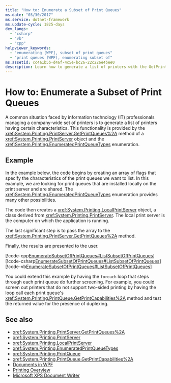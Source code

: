 ```yaml
---
title: "How to: Enumerate a Subset of Print Queues"
ms.date: "03/30/2017"
ms.service: dotnet-framework
ms.update-cycle: 1825-days
dev_langs:
  - "csharp"
  - "vb"
  - "cpp"
helpviewer_keywords:
  - "enumerating [WPF], subset of print queues"
  - "print queues [WPF], enumerating subset of"
ms.assetid: cc4a1b5b-d46f-4c5e-bc26-22c226e4bee0
description: Learn how to generate a list of printers with the GetPrintQueues method of a PrintServer object and the EnumeratedPrintQueueTypes enumeration.
---
```

# How to: Enumerate a Subset of Print Queues

A common situation faced by information technology (IT) professionals managing a company-wide set of printers is to generate a list of printers having certain characteristics. This functionality is provided by the <xref:System.Printing.PrintServer.GetPrintQueues%2A> method of a <xref:System.Printing.PrintServer> object and the <xref:System.Printing.EnumeratedPrintQueueTypes> enumeration.

## Example

In the example below, the code begins by creating an array of flags that specify the characteristics of the print queues we want to list. In this example, we are looking for print queues that are installed locally on the print server and are shared. The <xref:System.Printing.EnumeratedPrintQueueTypes> enumeration provides many other possibilities.

The code then creates a <xref:System.Printing.LocalPrintServer> object, a class derived from <xref:System.Printing.PrintServer>. The local print server is the computer on which the application is running.

The last significant step is to pass the array to the <xref:System.Printing.PrintServer.GetPrintQueues%2A> method.

Finally, the results are presented to the user.

[!code-cpp[EnumerateSubsetOfPrintQueues#ListSubsetOfPrintQueues](~/samples/snippets/cpp/VS_Snippets_Wpf/EnumerateSubsetOfPrintQueues/CPP/Program.cpp#listsubsetofprintqueues)]
[!code-csharp[EnumerateSubsetOfPrintQueues#ListSubsetOfPrintQueues](~/samples/snippets/csharp/VS_Snippets_Wpf/EnumerateSubsetOfPrintQueues/CSharp/Program.cs#listsubsetofprintqueues)]
[!code-vb[EnumerateSubsetOfPrintQueues#ListSubsetOfPrintQueues](~/samples/snippets/visualbasic/VS_Snippets_Wpf/EnumerateSubsetOfPrintQueues/visualbasic/program.vb#listsubsetofprintqueues)]

You could extend this example by having the `foreach` loop that steps through each print queue do further screening. For example, you could screen out printers that do not support two-sided printing by having the loop call each print queue's <xref:System.Printing.PrintQueue.GetPrintCapabilities%2A> method and test the returned value for the presence of duplexing.

## See also

- <xref:System.Printing.PrintServer.GetPrintQueues%2A>
- <xref:System.Printing.PrintServer>
- <xref:System.Printing.LocalPrintServer>
- <xref:System.Printing.EnumeratedPrintQueueTypes>
- <xref:System.Printing.PrintQueue>
- <xref:System.Printing.PrintQueue.GetPrintCapabilities%2A>
- [Documents in WPF](documents-in-wpf.md)
- [Printing Overview](../documents/printing-overview.md)
- [Microsoft XPS Document Writer](/windows/win32/printdocs/microsoft-xps-document-writer)
